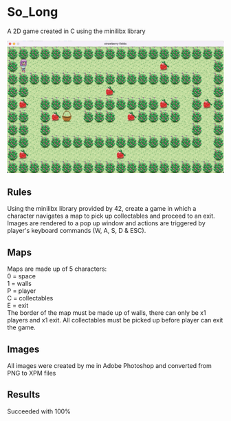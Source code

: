 # So_Long
A 2D game created in C using the minilibx library  

<img src="/images/screenshotmap3.png">

## Rules  
Using the minilibx library provided by 42, create a game in which a character navigates a map to pick up collectables and proceed to an exit. 
Images are rendered to a pop up window and actions are triggered by player's keyboard commands (W, A, S, D & ESC).  

## Maps
Maps are made up of 5 characters:  
0 = space  
1 = walls  
P = player  
C = collectables  
E = exit  
The border of the map must be made up of walls, there can only be x1 players and x1 exit. All collectables must be picked up before player can exit the game.  
## Images
All images were created by me in Adobe Photoshop and converted from PNG to XPM files 

## Results  
Succeeded with 100%
